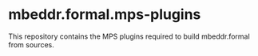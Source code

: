 # mbeddr.formal.mps-plugins
This repository contains the MPS plugins required to build mbeddr.formal from sources.
